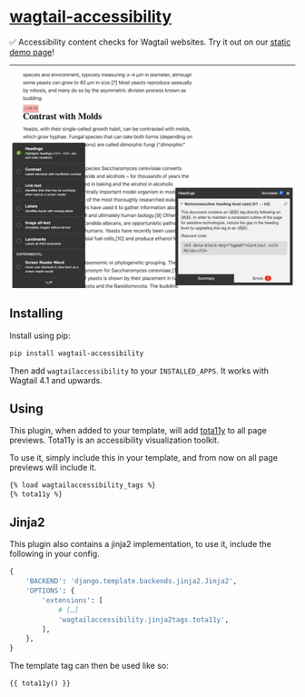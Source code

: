 # [wagtail-accessibility](https://pypi.org/project/wagtail-accessibility/)

✅ Accessibility content checks for Wagtail websites. Try it out on our [static demo page](https://wagtail-nest.github.io/wagtail-accessibility/)!

---

[![Screenshot of a content page with accessibility checker, flagging a heading issue](.github/wagtail-accessibility.webp)](https://wagtail-nest.github.io/wagtail-accessibility/)

## Installing

Install using pip:

``` bash
pip install wagtail-accessibility
```

Then add `wagtailaccessibility` to your `INSTALLED_APPS`. It works with Wagtail 4.1 and upwards.

## Using

This plugin, when added to your template, will add [tota11y](https://github.com/jdan/tota11y) to all page previews.
Tota11y is an accessibility visualization toolkit.

To use it, simply include this in your template, and from now on all page previews will include it.

```jinja2
{% load wagtailaccessibility_tags %}
{% tota11y %}
```

## Jinja2

This plugin also contains a jinja2 implementation, to use it, include
the following in your config.

```python
{
    'BACKEND': 'django.template.backends.jinja2.Jinja2',
    'OPTIONS': {
        'extensions': [
            # […]
            'wagtailaccessibility.jinja2tags.tota11y',
        ],
    },
}
```

The template tag can then be used like so:

```jinja2
{{ tota11y() }}
```
